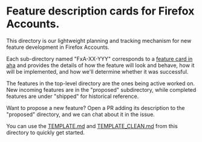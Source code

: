 # Feature description cards for Firefox Accounts.

This directory is our
lightweight planning and tracking mechanism
for new feature development in Firefox Accounts.

Each sub-directory named "FxA-XX-YYY"
corresponds to a [feature card in aha](https://mozilla.aha.io/products/FXA/feature_cards)
and provides the details of
how the feature will look and behave,
how it will be implemented,
and how we'll determine whether it was successful.

The features in the top-level directory
are the ones being active worked on.
New incoming features
are in the "proposed" subdirectory,
while completed features
are under "shipped"
for historical reference.

Want to propose a new feature?
Open a PR adding its description
to the "proposed" directory,
and we can chat about it in the issue.

You can use the [TEMPLATE.md](TEMPLATE.md) and [TEMPLATE_CLEAN.md](TEMPLATE_CLEAN.md)
from this directory to quickly get started.

